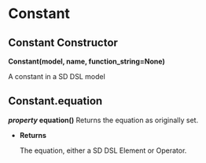 # Constant


## Constant Constructor

**Constant(model, name, function_string=None)**

A constant in a SD DSL model


## Constant.equation

**_property_ equation()**
Returns the equation as originally set.


* **Returns**

    The equation, either a SD DSL Element or Operator.
